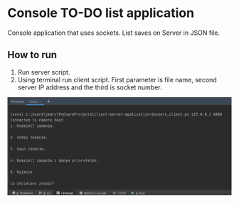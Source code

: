 # Console TO-DO list application
Console application that uses sockets. List saves on Server in JSON file.

## How to run

1. Run server script.
2. Using terminal run client script. First parameter is file name, second server IP address and the third is socket number.

![Image of Terminal](images/terminal.png)
